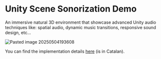 # Unity Scene Sonorization Demo

An immersive natural 3D environment that showcase advanced Unity audio techniques like: spatial audio, dynamic music transitions, responsive sound design, etc...

![Pasted image 20250504193608](https://github.com/user-attachments/assets/7133a190-964f-4a6b-aae3-1e111d074d5f)

You can find the implementation details [here](https://github.com/hugoplanell/Unity-Scene-Sonorization/blob/main/Docs/Practica%203%20Audio.pdf) (is in Catalan).
